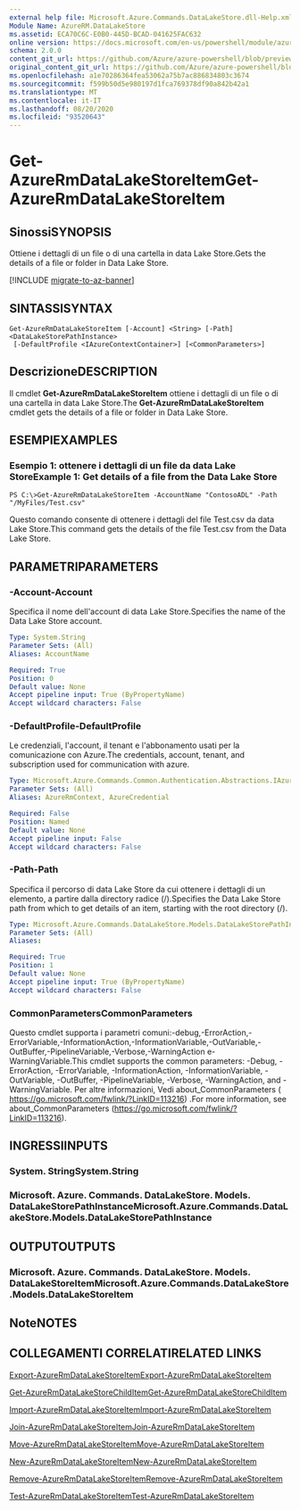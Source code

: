 ```yaml
---
external help file: Microsoft.Azure.Commands.DataLakeStore.dll-Help.xml
Module Name: AzureRM.DataLakeStore
ms.assetid: ECA70C6C-E0B0-445D-BCAD-041625FAC632
online version: https://docs.microsoft.com/en-us/powershell/module/azurerm.datalakestore/get-azurermdatalakestoreitem
schema: 2.0.0
content_git_url: https://github.com/Azure/azure-powershell/blob/preview/src/ResourceManager/DataLakeStore/Commands.DataLakeStore/help/Get-AzureRmDataLakeStoreItem.md
original_content_git_url: https://github.com/Azure/azure-powershell/blob/preview/src/ResourceManager/DataLakeStore/Commands.DataLakeStore/help/Get-AzureRmDataLakeStoreItem.md
ms.openlocfilehash: a1e70286364fea53062a75b7ac886834803c3674
ms.sourcegitcommit: f599b50d5e980197d1fca769378df90a842b42a1
ms.translationtype: MT
ms.contentlocale: it-IT
ms.lasthandoff: 08/20/2020
ms.locfileid: "93520643"
---
```

# <span data-ttu-id="8fa34-101">Get-AzureRmDataLakeStoreItem</span><span class="sxs-lookup"><span data-stu-id="8fa34-101">Get-AzureRmDataLakeStoreItem</span></span>

## <span data-ttu-id="8fa34-102">Sinossi</span><span class="sxs-lookup"><span data-stu-id="8fa34-102">SYNOPSIS</span></span>
<span data-ttu-id="8fa34-103">Ottiene i dettagli di un file o di una cartella in data Lake Store.</span><span class="sxs-lookup"><span data-stu-id="8fa34-103">Gets the details of a file or folder in Data Lake Store.</span></span>

[!INCLUDE [migrate-to-az-banner](../../includes/migrate-to-az-banner.md)]

## <span data-ttu-id="8fa34-104">SINTASSI</span><span class="sxs-lookup"><span data-stu-id="8fa34-104">SYNTAX</span></span>

```
Get-AzureRmDataLakeStoreItem [-Account] <String> [-Path] <DataLakeStorePathInstance>
 [-DefaultProfile <IAzureContextContainer>] [<CommonParameters>]
```

## <span data-ttu-id="8fa34-105">Descrizione</span><span class="sxs-lookup"><span data-stu-id="8fa34-105">DESCRIPTION</span></span>
<span data-ttu-id="8fa34-106">Il cmdlet **Get-AzureRmDataLakeStoreItem** ottiene i dettagli di un file o di una cartella in data Lake Store.</span><span class="sxs-lookup"><span data-stu-id="8fa34-106">The **Get-AzureRmDataLakeStoreItem** cmdlet gets the details of a file or folder in Data Lake Store.</span></span>

## <span data-ttu-id="8fa34-107">ESEMPI</span><span class="sxs-lookup"><span data-stu-id="8fa34-107">EXAMPLES</span></span>

### <span data-ttu-id="8fa34-108">Esempio 1: ottenere i dettagli di un file da data Lake Store</span><span class="sxs-lookup"><span data-stu-id="8fa34-108">Example 1: Get details of a file from the Data Lake Store</span></span>
```
PS C:\>Get-AzureRmDataLakeStoreItem -AccountName "ContosoADL" -Path "/MyFiles/Test.csv"
```

<span data-ttu-id="8fa34-109">Questo comando consente di ottenere i dettagli del file Test.csv da data Lake Store.</span><span class="sxs-lookup"><span data-stu-id="8fa34-109">This command gets the details of the file Test.csv from the Data Lake Store.</span></span>

## <span data-ttu-id="8fa34-110">PARAMETRI</span><span class="sxs-lookup"><span data-stu-id="8fa34-110">PARAMETERS</span></span>

### <span data-ttu-id="8fa34-111">-Account</span><span class="sxs-lookup"><span data-stu-id="8fa34-111">-Account</span></span>
<span data-ttu-id="8fa34-112">Specifica il nome dell'account di data Lake Store.</span><span class="sxs-lookup"><span data-stu-id="8fa34-112">Specifies the name of the Data Lake Store account.</span></span>

```yaml
Type: System.String
Parameter Sets: (All)
Aliases: AccountName

Required: True
Position: 0
Default value: None
Accept pipeline input: True (ByPropertyName)
Accept wildcard characters: False
```

### <span data-ttu-id="8fa34-113">-DefaultProfile</span><span class="sxs-lookup"><span data-stu-id="8fa34-113">-DefaultProfile</span></span>
<span data-ttu-id="8fa34-114">Le credenziali, l'account, il tenant e l'abbonamento usati per la comunicazione con Azure.</span><span class="sxs-lookup"><span data-stu-id="8fa34-114">The credentials, account, tenant, and subscription used for communication with azure.</span></span>

```yaml
Type: Microsoft.Azure.Commands.Common.Authentication.Abstractions.IAzureContextContainer
Parameter Sets: (All)
Aliases: AzureRmContext, AzureCredential

Required: False
Position: Named
Default value: None
Accept pipeline input: False
Accept wildcard characters: False
```

### <span data-ttu-id="8fa34-115">-Path</span><span class="sxs-lookup"><span data-stu-id="8fa34-115">-Path</span></span>
<span data-ttu-id="8fa34-116">Specifica il percorso di data Lake Store da cui ottenere i dettagli di un elemento, a partire dalla directory radice (/).</span><span class="sxs-lookup"><span data-stu-id="8fa34-116">Specifies the Data Lake Store path from which to get details of an item, starting with the root directory (/).</span></span>

```yaml
Type: Microsoft.Azure.Commands.DataLakeStore.Models.DataLakeStorePathInstance
Parameter Sets: (All)
Aliases:

Required: True
Position: 1
Default value: None
Accept pipeline input: True (ByPropertyName)
Accept wildcard characters: False
```

### <span data-ttu-id="8fa34-117">CommonParameters</span><span class="sxs-lookup"><span data-stu-id="8fa34-117">CommonParameters</span></span>
<span data-ttu-id="8fa34-118">Questo cmdlet supporta i parametri comuni:-debug,-ErrorAction,-ErrorVariable,-InformationAction,-InformationVariable,-OutVariable,-OutBuffer,-PipelineVariable,-Verbose,-WarningAction e-WarningVariable.</span><span class="sxs-lookup"><span data-stu-id="8fa34-118">This cmdlet supports the common parameters: -Debug, -ErrorAction, -ErrorVariable, -InformationAction, -InformationVariable, -OutVariable, -OutBuffer, -PipelineVariable, -Verbose, -WarningAction, and -WarningVariable.</span></span> <span data-ttu-id="8fa34-119">Per altre informazioni, Vedi about_CommonParameters ( https://go.microsoft.com/fwlink/?LinkID=113216) .</span><span class="sxs-lookup"><span data-stu-id="8fa34-119">For more information, see about_CommonParameters (https://go.microsoft.com/fwlink/?LinkID=113216).</span></span>

## <span data-ttu-id="8fa34-120">INGRESSI</span><span class="sxs-lookup"><span data-stu-id="8fa34-120">INPUTS</span></span>

### <span data-ttu-id="8fa34-121">System. String</span><span class="sxs-lookup"><span data-stu-id="8fa34-121">System.String</span></span>

### <span data-ttu-id="8fa34-122">Microsoft. Azure. Commands. DataLakeStore. Models. DataLakeStorePathInstance</span><span class="sxs-lookup"><span data-stu-id="8fa34-122">Microsoft.Azure.Commands.DataLakeStore.Models.DataLakeStorePathInstance</span></span>

## <span data-ttu-id="8fa34-123">OUTPUT</span><span class="sxs-lookup"><span data-stu-id="8fa34-123">OUTPUTS</span></span>

### <span data-ttu-id="8fa34-124">Microsoft. Azure. Commands. DataLakeStore. Models. DataLakeStoreItem</span><span class="sxs-lookup"><span data-stu-id="8fa34-124">Microsoft.Azure.Commands.DataLakeStore.Models.DataLakeStoreItem</span></span>

## <span data-ttu-id="8fa34-125">Note</span><span class="sxs-lookup"><span data-stu-id="8fa34-125">NOTES</span></span>

## <span data-ttu-id="8fa34-126">COLLEGAMENTI CORRELATI</span><span class="sxs-lookup"><span data-stu-id="8fa34-126">RELATED LINKS</span></span>

[<span data-ttu-id="8fa34-127">Export-AzureRmDataLakeStoreItem</span><span class="sxs-lookup"><span data-stu-id="8fa34-127">Export-AzureRmDataLakeStoreItem</span></span>](./Export-AzureRmDataLakeStoreItem.md)

[<span data-ttu-id="8fa34-128">Get-AzureRmDataLakeStoreChildItem</span><span class="sxs-lookup"><span data-stu-id="8fa34-128">Get-AzureRmDataLakeStoreChildItem</span></span>](./Get-AzureRmDataLakeStoreChildItem.md)

[<span data-ttu-id="8fa34-129">Import-AzureRmDataLakeStoreItem</span><span class="sxs-lookup"><span data-stu-id="8fa34-129">Import-AzureRmDataLakeStoreItem</span></span>](./Import-AzureRmDataLakeStoreItem.md)

[<span data-ttu-id="8fa34-130">Join-AzureRmDataLakeStoreItem</span><span class="sxs-lookup"><span data-stu-id="8fa34-130">Join-AzureRmDataLakeStoreItem</span></span>](./Join-AzureRmDataLakeStoreItem.md)

[<span data-ttu-id="8fa34-131">Move-AzureRmDataLakeStoreItem</span><span class="sxs-lookup"><span data-stu-id="8fa34-131">Move-AzureRmDataLakeStoreItem</span></span>](./Move-AzureRmDataLakeStoreItem.md)

[<span data-ttu-id="8fa34-132">New-AzureRmDataLakeStoreItem</span><span class="sxs-lookup"><span data-stu-id="8fa34-132">New-AzureRmDataLakeStoreItem</span></span>](./New-AzureRmDataLakeStoreItem.md)

[<span data-ttu-id="8fa34-133">Remove-AzureRmDataLakeStoreItem</span><span class="sxs-lookup"><span data-stu-id="8fa34-133">Remove-AzureRmDataLakeStoreItem</span></span>](./Remove-AzureRmDataLakeStoreItem.md)

[<span data-ttu-id="8fa34-134">Test-AzureRmDataLakeStoreItem</span><span class="sxs-lookup"><span data-stu-id="8fa34-134">Test-AzureRmDataLakeStoreItem</span></span>](./Test-AzureRmDataLakeStoreItem.md)


